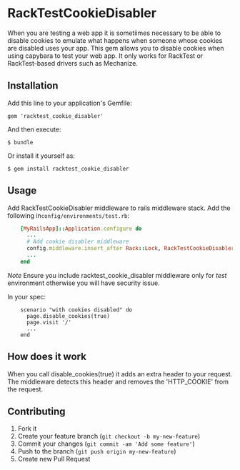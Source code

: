 # RackTestCookieDisabler

When you are testing a web app it is sometiimes necessary to be able to disable cookies to emulate what happens when
someone whose cookies are disabled uses your app.  This gem allows you to disable cookies when using capybara to test your web app.
It only works for RackTest or RackTest-based drivers such as Mechanize.

## Installation

Add this line to your application's Gemfile:

    gem 'racktest_cookie_disabler'

And then execute:

    $ bundle

Or install it yourself as:

    $ gem install racktest_cookie_disabler

## Usage

Add RackTestCookieDisabler middleware to rails middleware stack.
Add the following in`config/environments/test.rb`:
```ruby
    [MyRailsApp]::Application.configure do
      ...
      # Add cookie disabler middleware
      config.middleware.insert_after Rack::Lock, RackTestCookieDisabler::Middleware
      ...
    end
```
*Note* Ensure you include racktest_cookie_disabler middleware only for *test* environment
otherwise you will have security issue.

In your spec:

```rspec
    scenario "with cookies disabled" do
      page.disable_cookies(true)
      page.visit '/'
      ...
    end
```

## How does it work

When you call disable_cookies(true) it adds an extra header to your request.
The middleware detects this header and removes the 'HTTP_COOKIE' from the request.

## Contributing

1. Fork it
2. Create your feature branch (`git checkout -b my-new-feature`)
3. Commit your changes (`git commit -am 'Add some feature'`)
4. Push to the branch (`git push origin my-new-feature`)
5. Create new Pull Request
